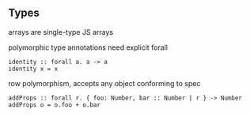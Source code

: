 ##  Types

arrays are single-type JS arrays

polymorphic type annotations need explicit forall

    identity :: forall a. a -> a
    identity x = x

row polymorphism, accepts any object conforming to spec

    addProps :: forall r. { foo: Number, bar :: Number | r } -> Number
    addProps o = o.foo + o.bar


